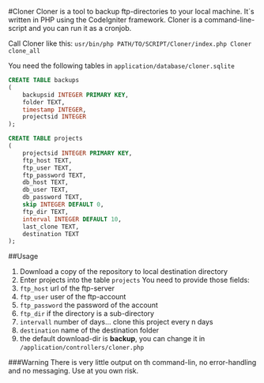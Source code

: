 #Cloner
Cloner is a tool to backup ftp-directories to your local machine. It´s written in PHP using the CodeIgniter framework.
Cloner is a command-line-script and you can run it as a cronjob.

Call Cloner like this: ``usr/bin/php PATH/TO/SCRIPT/Cloner/index.php Cloner clone_all``

You need the following tables in ``application/database/cloner.sqlite``

```sql
CREATE TABLE backups
(
    backupsid INTEGER PRIMARY KEY,
    folder TEXT,
    timestamp INTEGER,
    projectsid INTEGER
);

CREATE TABLE projects
(
    projectsid INTEGER PRIMARY KEY,
    ftp_host TEXT,
    ftp_user TEXT,
    ftp_password TEXT,
    db_host TEXT,
    db_user TEXT,
    db_password TEXT,
    skip INTEGER DEFAULT 0,
    ftp_dir TEXT,
    interval INTEGER DEFAULT 10,
    last_clone TEXT,
    destination TEXT
);
```

##Usage
1. Download a copy of the repository to local destination directory
2. Enter projects into the table ``projects`` You need to provide those fields:
 1. ``ftp_host`` url of the ftp-server
 2. ``ftp_user`` user of the ftp-account
 3. ``ftp_password`` the password of the account
 4. ``ftp_dir`` if the directory is a sub-directory
 5. ``intervall`` number of days... clone this project every n days
 6. ``destination`` name of the destination folder
3. the default download-dir is **backup**, you can change it in ``/application/controllers/cloner.php``

###Warning
There is very little output on th command-lin, no error-handling and no messaging. Use at you own risk.
